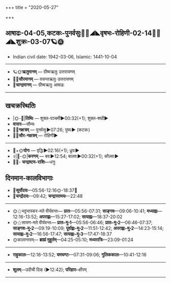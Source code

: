 +++
title = "2020-05-27"

+++
## आषाढः-04-05,कटकः-पुनर्वसुः🌛🌌◢◣वृषभः-रोहिणी-02-14🌌🌞◢◣शुक्रः-03-07🪐🌞
- Indian civil date: 1942-03-06, Islamic: 1441-10-04
___________________
- 🪐🌞**ऋतुमानम्** — ग्रीष्मऋतुः उत्तरायणम्
- 🌌🌞**सौरमानम्** — वसन्तऋतुः उत्तरायणम्
- 🌛**चान्द्रमानम्** — ग्रीष्मऋतुः आषाढः
___________________


## खचक्रस्थितिः
- |🌞-🌛|**तिथिः** — शुक्ल-पञ्चमी►00:32(+1); शुक्ल-षष्ठी►  
- **वासरः**—सौम्यः  
- 🌌🌛**नक्षत्रम्** — पुनर्वसुः►07:26; पुष्यः► (कटकः)  
- 🌌🌞**सौर-नक्षत्रम्** — रोहिणी►  
___________________
- 🌛+🌞**योगः** — वृद्धिः►02:16(+1); ध्रुवः►  
- २|🌛-🌞|**करणम्** — बवः►12:54; बालवः►00:32(+1); कौलवः►  
- 🌌🌛- **चन्द्राष्टम-राशिः**—धनुः  


## दिनमान-कालविभागाः
- 🌅**सूर्योदयः**—05:56-12:16🌞️-18:37🌇  
- 🌛**चन्द्रोदयः**—09:42; **चन्द्रास्तमयः**—22:48  
___________________
- 🌞⚝भट्टभास्कर-मते वीर्यवन्तः— **प्रातः**—05:56-07:31; **साङ्गवः**—09:06-10:41; **मध्याह्नः**—12:16-13:52; **अपराह्णः**—15:27-17:02; **सायाह्नः**—18:37-20:02  
- 🌞⚝सायण-मते वीर्यवन्तः— **प्रातः-मु॰1**—05:56-06:46; **प्रातः-मु॰2**—06:46-07:37; **साङ्गवः-मु॰2**—09:19-10:09; **पूर्वाह्णः-मु॰2**—11:51-12:42; **अपराह्णः-मु॰2**—14:23-15:14; **सायाह्णः-मु॰2**—16:56-17:47; **सायाह्णः-मु॰3**—17:47-18:37  
- 🌞कालान्तरम्— **ब्राह्मं मुहूर्तम्**—04:25-05:10; **मध्यरात्रिः**—23:09-01:24  
___________________
- **राहुकालः**—12:16-13:52; **यमघण्टः**—07:31-09:06; **गुलिककालः**—10:41-12:16  
___________________
- **शूलम्**—उदीची दिक् (►12:42); **परिहारः**–क्षीरम्  
___________________
